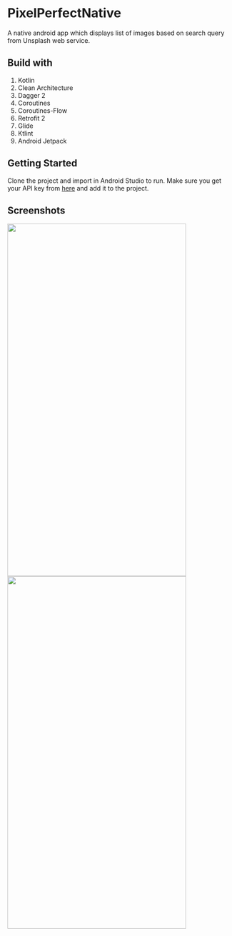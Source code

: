 # PixelPerfectNative
A native android app which displays list of images based on search query from Unsplash web service.

## Build with

1. Kotlin
2. Clean Architecture
3. Dagger 2
4. Coroutines
5. Coroutines-Flow
6. Retrofit 2
7. Glide
8. Ktlint
9. Android Jetpack


## Getting Started

Clone the project and import in Android Studio to run. Make sure you get your API key from [here](https://unsplash.com/developers) and add it to the project.

## Screenshots

<img src="https://user-images.githubusercontent.com/14856659/70650305-de533300-1c74-11ea-8733-81a85454138a.png" width="400" height="790"> <img src="https://user-images.githubusercontent.com/14856659/70650393-03e03c80-1c75-11ea-949f-e8b0df5d9b0e.png" width="400" height="790">
